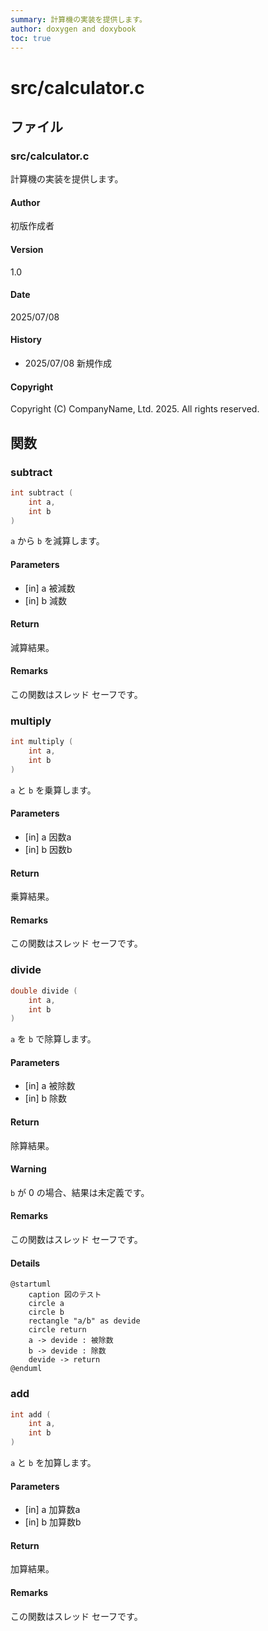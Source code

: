 ```yaml
---
summary: 計算機の実装を提供します。
author: doxygen and doxybook
toc: true
---
```


<!-- IMPORTANT: This is an AUTOMATICALLY GENERATED file by doxygen and doxybook. Manual edits are NOT allowed. -->

# src/calculator.c

## ファイル

### src/calculator.c

計算機の実装を提供します。

#### Author

初版作成者

#### Version

1.0

#### Date

2025/07/08

#### History

* 2025/07/08 新規作成

#### Copyright

Copyright (C) CompanyName, Ltd. 2025. All rights reserved.

## 関数

### subtract

```cpp
int subtract (
    int a,
    int b
)
```

`a` から `b` を減算します。

#### Parameters

* [in] a 被減数
* [in] b 減数

#### Return

減算結果。

#### Remarks

この関数はスレッド セーフです。

### multiply

```cpp
int multiply (
    int a,
    int b
)
```

`a` と `b` を乗算します。

#### Parameters

* [in] a 因数a
* [in] b 因数b

#### Return

乗算結果。

#### Remarks

この関数はスレッド セーフです。

### divide

```cpp
double divide (
    int a,
    int b
)
```

`a` を `b` で除算します。

#### Parameters

* [in] a 被除数
* [in] b 除数

#### Return

除算結果。

#### Warning

`b` が 0 の場合、結果は未定義です。

#### Remarks

この関数はスレッド セーフです。

#### Details

```plantuml
@startuml
    caption 図のテスト
    circle a
    circle b
    rectangle "a/b" as devide
    circle return
    a -> devide : 被除数
    b -> devide : 除数
    devide -> return
@enduml
```

### add

```cpp
int add (
    int a,
    int b
)
```

`a` と `b` を加算します。

#### Parameters

* [in] a 加算数a
* [in] b 加算数b

#### Return

加算結果。

#### Remarks

この関数はスレッド セーフです。
